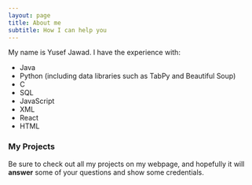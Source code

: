 ```yaml
---
layout: page
title: About me
subtitle: How I can help you
---
```


My name is Yusef Jawad. I have the experience with:

- Java
- Python (including data libraries such as TabPy and Beautiful Soup)
- C
- SQL
- JavaScript
- XML
- React
- HTML

### My Projects

Be sure to check out all my projects on my webpage, and hopefully it will **answer** some of your questions and show some credentials.

